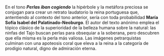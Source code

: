 
En el tono ***Perlas iban cogiendo*** la hipérbole y la metáfora preciosa se conjugan para crear un retrato laudatorio la reina portuguesa que, antentiendo al contexto del tono anterior, sería con toda probabilidad **María Sofía Isabel del Palatinado-Neoburgo**. El autor del texto anónimo emplea el tópico clásico de la superioridad de la belleza humana sobre la natural: las ninfas del Tajo buscan perlas para obsequiar a la soberana, pero descubren que ella misma es la perla más valiosa. Las imágenes petrarquistas culminan con una apoteosis coral que eleva a la reina a la categoría de prodigio natural, digno de admiración eterna.

